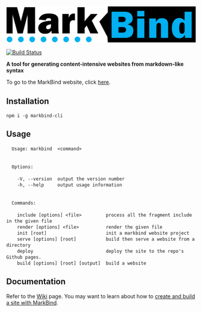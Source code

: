 <img src="docs/images/logo-lightbackground.png" width="600" />

[![Build Status](https://travis-ci.org/MarkBind/markbind.svg?branch=master)](https://travis-ci.org/MarkBind/markbind)

**A tool for generating content-intensive websites from markdown-like syntax**

To go to the MarkBind website, click [here](https://markbind.github.io/markbind/).

## Installation
```
npm i -g markbind-cli
```

## Usage
```
  Usage: markbind  <command>


  Options:

    -V, --version  output the version number
    -h, --help     output usage information


  Commands:

    include [options] <file>         process all the fragment include in the given file
    render [options] <file>          render the given file
    init [root]                      init a markbind website project
    serve [options] [root]           build then serve a website from a directory
    deploy                           deploy the site to the repo's Github pages.
    build [options] [root] [output]  build a website

```

## Documentation
Refer to the [Wiki](https://github.com/MarkBind/markbind-cli/wiki) page.
You may want to learn about how to [create and build a site with MarkBind](https://markbind.github.io/markbind/userGuide/developingASite.html).
